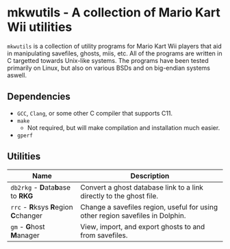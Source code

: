 mkwutils - A collection of Mario Kart Wii utilities
===================================================

`mkwutils` is a collection of utility programs for Mario Kart Wii players that aid in manipulating
savefiles, ghosts, miis, etc. All of the programs are written in C targetted towards Unix-like
systems. The programs have been tested primarily on Linux, but also on various BSDs and on
big-endian systems aswell.

Dependencies
------------

* `GCC`, `Clang`, or some other C compiler that supports C11.
* `make`
	* Not required, but will make compilation and installation much easier.
* `gperf`

Utilities
---------

| Name                                      | Description                                                                    |
|-------------------------------------------|--------------------------------------------------------------------------------|
| `db2rkg` - **D**ata**b**ase to **RKG**    | Convert a ghost database link to a link directly to the ghost file.            |
| `rrc` - **R**ksys **R**egion **C**changer | Change a savefiles region, useful for using other region savefiles in Dolphin. |
| `gm` - **G**host **M**anager              | View, import, and export ghosts to and from savefiles.                         |
